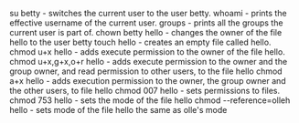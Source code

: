 su betty - switches the current user to the user betty.
whoami - prints the effective username of the current user.
groups - prints all the groups the current user is part of.
chown betty hello - changes the owner of the file hello to the user betty
touch hello - creates an empty file called hello.
chmod u+x hello - adds execute permission to the owner of the file hello.
chmod u+x,g+x,o+r hello - adds execute permission to the owner and the group owner, and read permission to other users, to the file hello
chmod a+x hello - adds execution permission to the owner, the group owner and the other users, to file hello
chmod 007 hello - sets permissions to files.
chmod 753 hello - sets the mode of the file hello
chmod --reference=olleh hello - sets mode of the file hello the same as olle's mode
